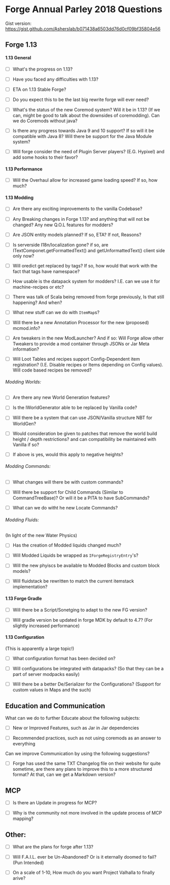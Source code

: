 # Forge Annual Parley 2018 Questions

Gist version: https://gist.github.com/Asherslab/b071438a6503dd76d0cf09bf35804e56

## Forge 1.13

#### 1.13 General
- [ ] What's the progress on 1.13? 

- [ ] Have you faced any difficulties with 1.13?

- [ ] ETA on 1.13 Stable Forge?

- [ ] Do you expect this to be the last big rewrite forge will ever need?

- [ ] What's the status of the new Coremod system? Will it be in 1.13? (If we can, might be good to talk about the downsides of coremodding). Can we do Coremods without java?

- [ ] Is there any progress towards Java 9 and 10 support? If so will it be compatible with Java 8? Will there be support for the Java Module system?

- [ ] Will forge consider the need of Plugin Server players? (E.G. Hypixel) and add some hooks to their favor?

#### 1.13 Performance

- [ ] Will the Overhaul allow for increased game loading speed? If so, how much?

#### 1.13 Modding

- [ ] Are there any exciting improvements to the vanilla Codebase?

- [ ] Any Breaking changes in Forge 1.13? and anything that will not be changed? Any new Q.O.L features for modders?

- [ ] Are JSON entity models planned? If so, ETA? If not, Reasons?

- [ ] Is serverside I18n/localization gone? if so, are ITextComponet.getFormattedText() and getUnformattedText() client side only now?

- [ ] Will oredict get replaced by tags? If so, how would that work with the fact that tags have namespace?

- [ ] How usable is the datapack system for modders? I.E. can we use it for machine-recipes or etc?

- [ ] There was talk of Scala being removed from forge previously, Is that still happening? And when?

- [ ] What new stuff can we do with `ItemMap`s?

- [ ] Will there be a new Annotation Processor for the new (proposed) mcmod.info?

- [ ] Are tweakers in the new ModLauncher? And if so: Will Forge allow other Tweakers to provide a mod container through JSONs or Jar Meta information?

- [ ] Will Loot Tables and recipes support Config-Dependent item registration? (I.E. Disable recipes or Items depending on Config values). Will code based recipes be removed? 

###### Modding Worlds:

- [ ] Are there any new World Generation features?

- [ ] Is the IWorldGenerator able to be replaced by Vanilla code?

- [ ] Will there be a system that can use JSON/Vanilla structure NBT for WorldGen?

- [ ] Would consideration be given to patches that remove the world build height / depth restrictions? and can compatibility be maintained with Vanilla if so?

- [ ] If above is yes, would this apply to negative heights?

###### Modding Commands: 

- [ ] What changes will there be with custom commands?
 
- [ ] Will there be support for Child Commands (Similar to CommandTreeBase)? Or will it be a PITA to have SubCommands?

- [ ] What can we do witht he new Locate Commands?

###### Modding Fluids:
(In light of the new Water Physics)

- [ ] Has the creation of Modded liquids changed much? 

- [ ] Will Modded Liquids be wrapped as `IForgeRegistryEntry`'s?

- [ ] Will the new phyiscs be available to Modded Blocks and custom block models?

- [ ] Will fluidstack be rewritten to match the current itemstack implementation?

#### 1.13 Forge Gradle

- [ ] Will there be a Script/Sonetging to adapt to the new FG version?

- [ ] Will gradle version be updated in forge MDK by default to 4.7? (For slightly increased performance)

#### 1.13 Configuration
(This is apparently a large topic!)

- [ ] What configuration format has been decided on?

- [ ] Will configurations be integrated with datapacks? (So that they can be a part of server modpacks easily)

- [ ] Will there be a better De/Serializer for the Configurations? (Support for custom values in Maps and the such)

## Education and Communication
What can we do to further Educate about the following subjects:

- [ ] New or Improved Features, such as Jar in Jar dependencies

- [ ] Recommended practices, such as not using coremods as an answer to everything

Can we improve Communication by using the following suggestions?

- [ ] Forge has used the same TXT Changelog file on their website for quite sometime, are there any plans to improve this to a more structured format? At that, can we get a Markdown version?

## MCP

- [ ] Is there an Update in progress for MCP?

- [ ] Why is the community not more involved in the update process of MCP mapping?

## Other:

- [ ] What are the plans for forge after 1.13?

- [ ] Will F.A.I.L. ever be Un-Abandoned? Or is it eternally doomed to fail? (Pun Intended)

- [ ] On a scale of 1-10, How much do you want Project Valhalla to finally arive?

